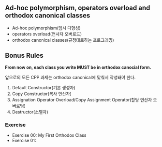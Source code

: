 ## Ad-hoc polymorphism, operators overload and orthodox canonical classes
- Ad-hoc polymorphism(임시 다형성)
- operators overload(연사자 오버로드)
- orthodox canonical classes(규정대로하는 프로그래밍)

## Bonus Rules
**From now on, each class you write MUST be in orthodox canocial form.**

앞으로의 모든 CPP 과제는 orthodox canonical에 맞춰서 작성돼야 한다.

1. Default Constructor(기본 생성자)
2. Copy Constructor(복사 연산자)
3. Assignation Operator Overload/Copy Assignment Operator(할당 연산자 오버로딩)
4. Destructor(소멸자)

### Exercise
- Exercise 00: My First Orthodox Class
- Exercise 01:
